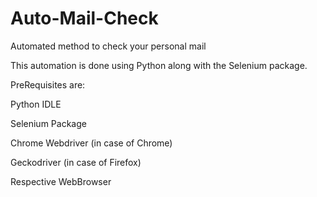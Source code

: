 # Auto-Mail-Check
Automated method to check your personal mail

This automation is done using Python along with the Selenium package.

PreRequisites are:
  
  Python IDLE
  
  Selenium Package
  
  Chrome Webdriver (in case of Chrome)
  
  Geckodriver (in case of Firefox)
  
  Respective WebBrowser

